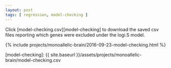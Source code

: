 ```yaml
---
layout: post
tags: [ regression, model-checking ]
---
```


Click [model-checking.csv][model-checking] to download the saved csv files reporting which genes were excluded under the logi.S model.

{% include projects/monoallelic-brain/2016-09-23-model-checking.html %}

[model-checking]: {{ site.baseurl }}/assets/projects/monoallelic-brain/model-checking.csv
